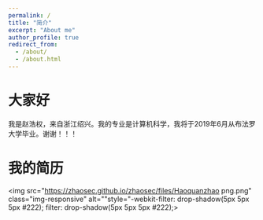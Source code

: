 ```yaml
---
permalink: /
title: "简介"
excerpt: "About me"
author_profile: true
redirect_from: 
  - /about/
  - /about.html
---
```


大家好
======
我是赵浩权，来自浙江绍兴。我的专业是计算机科学，我将于2019年6月从布法罗大学毕业。谢谢！！！

我的简历
======

<img src="https://zhaosec.github.io/zhaosec/files/Haoquanzhao png.png" class="img-responsive" alt=""style="-webkit-filter: drop-shadow(5px 5px 5px #222); filter: drop-shadow(5px 5px 5px #222);>





